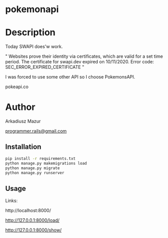 # pokemonapi

# Description

Today SWAPI does'w work.

"
Websites prove their identity via certificates, which are valid for a set time period. The certificate for swapi.dev expired on 10/11/2020.
Error code: SEC_ERROR_EXPIRED_CERTIFICATE
"

I was forced to use some other API so I choose PokemonsAPI.

pokeapi.co


# Author

Arkadiusz Mazur

programmer.rails@gmail.com


## Installation

```bash
pip install -r requirements.txt
python manage.py makemigrations load
python manage.py migrate
python manage.py runserver
```

## Usage
Links:

http://localhost:8000/

http://127.0.0.1:8000/load/

http://127.0.0.1:8000/show/

